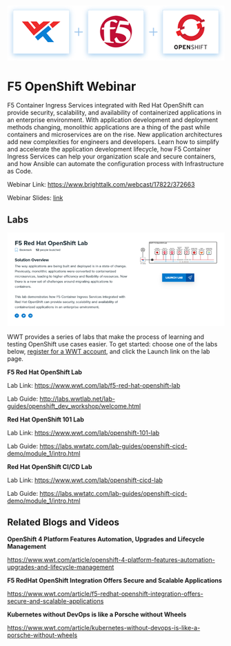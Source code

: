 ![Header](images/f5plusWWTplusO.png "Header")

# F5 OpenShift Webinar

F5 Container Ingress Services integrated with Red Hat OpenShift can provide security, scalability, and availability of containerized applications in an enterprise environment. With application development and deployment methods changing, monolithic applications are a thing of the past while containers and microservices are on the rise. New application architectures add new complexities for engineers and developers. Learn how to simplify and accelerate the application development lifecycle, how F5 Container Ingress Services can help your organization scale and secure containers, and how Ansible can automate the configuration process with Infrastructure as Code.

Webinar Link: https://www.brighttalk.com/webcast/17822/372663

Webinar Slides: [link](slides/OpenShift-Webinar-Slides.pdf)

## Labs

![Launch](images/launch.png "Launch")

WWT provides a series of labs that make the process of learning and testing OpenShift use cases easier. To get started: choose one of the labs below, [register for a WWT account](https://www.wwt.com/register), and click the Launch link on the lab page.

**F5 Red Hat OpenShift Lab**

Lab Link: https://www.wwt.com/lab/f5-red-hat-openshift-lab

Lab Guide: http://labs.wwtlab.net/lab-guides/openshift_dev_workshop/welcome.html

**Red Hat OpenShift 101 Lab**

Lab Link: https://www.wwt.com/lab/openshift-101-lab

Lab Guide: https://labs.wwtatc.com/lab-guides/openshift-cicd-demo/module_1/intro.html

**Red Hat OpenShift CI/CD Lab**

Lab Link: https://www.wwt.com/lab/openshift-cicd-lab

Lab Guide: https://labs.wwtatc.com/lab-guides/openshift-cicd-demo/module_1/intro.html

## Related Blogs and Videos

**OpenShift 4 Platform Features Automation, Upgrades and Lifecycle Management**

https://www.wwt.com/article/openshift-4-platform-features-automation-upgrades-and-lifecycle-management

**F5 RedHat OpenShift Integration Offers Secure and Scalable Applications**

https://www.wwt.com/article/f5-redhat-openshift-integration-offers-secure-and-scalable-applications

**Kubernetes without DevOps is like a Porsche without Wheels**

https://www.wwt.com/article/kubernetes-without-devops-is-like-a-porsche-without-wheels